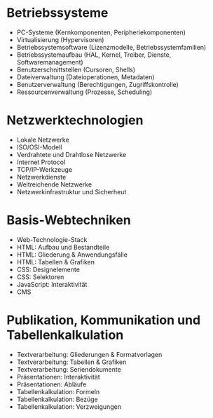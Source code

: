 # Betriebssysteme
- PC-Systeme (Kernkomponenten, Peripheriekomponenten)
- Virtualisierung (Hypervisoren)
- Betriebssystemsoftware (Lizenzmodelle, Betriebssystemfamilien)
- Betriebssystemaufbau (HAL, Kernel, Treiber, Dienste, Softwaremanagement)
- Benutzerschnittstellen (Cursoren, Shells)
- Dateiverwaltung (Dateioperationen, Metadaten)
- Benutzerverwaltung (Berechtigungen, Zugriffskontrolle)
- Ressourcenverwaltung (Prozesse, Scheduling)

# Netzwerktechnologien
- Lokale Netzwerke
- ISO/OSI-Modell
- Verdrahtete und Drahtlose Netzwerke
- Internet Protocol
- TCP/IP-Werkzeuge
- Netzwerkdienste
- Weitreichende Netzwerke
- Netzwerkinfrastruktur und Sicherheut

# Basis-Webtechniken
- Web-Technologie-Stack
- HTML: Aufbau und Bestandteile
- HTML: Gliederung & Anwendungsfälle
- HTML: Tabellen & Grafiken
- CSS: Designelemente
- CSS: Selektoren
- JavaScript: Interaktivität
- CMS

# Publikation, Kommunikation und Tabellenkalkulation
- Textverarbeitung: Gliederungen & Formatvorlagen
- Textverarbeitung: Tabellen & Grafiken
- Textverarbeitung: Seriendokumente
- Präsentationen: Interaktivität
- Präsentationen: Abläufe
- Tabellenkalkulation: Formeln
- Tabellenkalkulation: Bezüge
- Tabellenkalkulation: Verzweigungen
